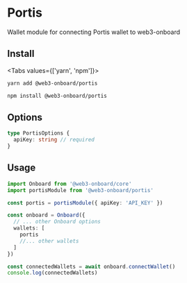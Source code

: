 # Portis

Wallet module for connecting Portis wallet to web3-onboard

## Install

<Tabs values={['yarn', 'npm']}>
<TabPanel value="yarn">

```sh copy
yarn add @web3-onboard/portis
```

  </TabPanel>
  <TabPanel value="npm">

```sh copy
npm install @web3-onboard/portis
```

  </TabPanel>
</Tabs>

## Options

```typescript
type PortisOptions {
  apiKey: string // required
}
```

## Usage

```typescript
import Onboard from '@web3-onboard/core'
import portisModule from '@web3-onboard/portis'

const portis = portisModule({ apiKey: 'API_KEY' })

const onboard = Onboard({
  // ... other Onboard options
  wallets: [
    portis
    //... other wallets
  ]
})

const connectedWallets = await onboard.connectWallet()
console.log(connectedWallets)
```
